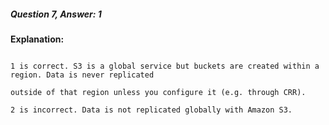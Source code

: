 ##### Question 7, Answer: 1


**Explanation:**


```

1 is correct. S3 is a global service but buckets are created within a region. Data is never replicated

outside of that region unless you configure it (e.g. through CRR).

2 is incorrect. Data is not replicated globally with Amazon S3.

```

